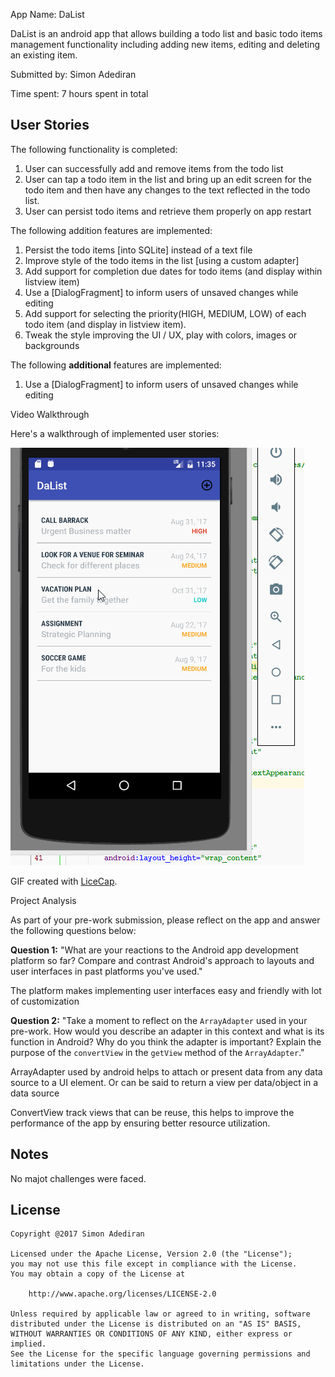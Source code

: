 App Name: DaList

DaList is an android app that allows building a todo list and basic todo items management functionality including adding new items, editing and deleting an existing item.

Submitted by: Simon Adediran

Time spent: 7 hours spent in total

## User Stories

The following functionality is completed:

1. User can successfully add and remove items from the todo list
2. User can tap a todo item in the list and bring up an edit screen for the todo item and then have any changes to the text reflected in  the todo list.
3. User can persist todo items and retrieve them properly on app restart

The following addition features are implemented:

1.  Persist the todo items [into SQLite] instead of a text file
2.  Improve style of the todo items in the list [using a custom adapter]
3.  Add support for completion due dates for todo items (and display within listview item)
4.  Use a [DialogFragment] to inform users of unsaved changes while editing
5.  Add support for selecting the priority(HIGH, MEDIUM, LOW) of each todo item (and display in listview item). 
6. 	Tweak the style improving the UI / UX, play with colors, images or backgrounds

The following **additional** features are implemented:

1.  Use a [DialogFragment] to inform users of unsaved changes while editing

Video Walkthrough

Here's a walkthrough of implemented user stories:

<img src='demo.gif' title='Video Walkthrough' width='' alt='Video Walkthrough' />

GIF created with [LiceCap](http://www.cockos.com/licecap/).

Project Analysis

As part of your pre-work submission, please reflect on the app and answer the following questions below:

**Question 1:** "What are your reactions to the Android app development platform so far? Compare and contrast Android's approach to layouts and user interfaces in past platforms you've used."

The platform makes implementing user interfaces easy and friendly with lot of customization

**Question 2:** "Take a moment to reflect on the `ArrayAdapter` used in your pre-work. How would you describe an adapter in this context and what is its function in Android? Why do you think the adapter is important? Explain the purpose of the `convertView` in the `getView` method of the `ArrayAdapter`."

ArrayAdapter used by android helps to attach or present data from any data source to a UI element. Or can be said to return a view per data/object in a data source

ConvertView track views that can be reuse, this helps to improve the performance of the app by ensuring better resource utilization.


## Notes

No majot challenges were faced.

## License

    Copyright @2017 Simon Adediran
	
    Licensed under the Apache License, Version 2.0 (the "License");
    you may not use this file except in compliance with the License.
    You may obtain a copy of the License at

        http://www.apache.org/licenses/LICENSE-2.0

    Unless required by applicable law or agreed to in writing, software
    distributed under the License is distributed on an "AS IS" BASIS,
    WITHOUT WARRANTIES OR CONDITIONS OF ANY KIND, either express or implied.
    See the License for the specific language governing permissions and
    limitations under the License.
